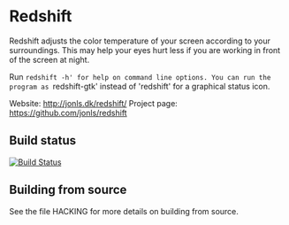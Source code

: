 
Redshift
========

Redshift adjusts the color temperature of your screen according to
your surroundings. This may help your eyes hurt less if you are
working in front of the screen at night.

Run `redshift -h' for help on command line options. You can run the program
as `redshift-gtk' instead of 'redshift' for a graphical status icon.

Website:	http://jonls.dk/redshift/
Project page:	https://github.com/jonls/redshift

Build status
------------

[![Build Status](https://travis-ci.org/jonls/redshift.svg?branch=master)](https://travis-ci.org/jonls/redshift)

Building from source
--------------------

See the file HACKING for more details on building from source.
